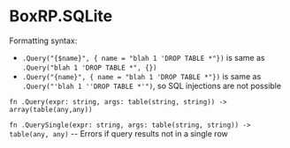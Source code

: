 # BoxRP.SQLite

Formatting syntax:
- `.Query("{$name}", { name = "blah 1 'DROP TABLE *"})` is same as `.Query("blah 1 'DROP TABLE *", {})`
- `.Query("{name}", { name = "blah 1 'DROP TABLE *"})` is same as `.Query("'blah 1 ''DROP TABLE *'")`, so SQL injections are not possible

`fn .Query(expr: string, args: table(string, string)) -> array(table(any,any))`

`fn .QuerySingle(expr: string, args: table(string, string)) -> table(any, any)` -- Errors if query results not in a single row